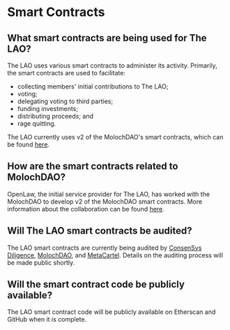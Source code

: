 # Smart Contracts

## What smart contracts are being used for The LAO?

The LAO uses various smart contracts to administer its activity. Primarily, the smart contracts are used to facilitate:

- collecting members' initial contributions to The LAO;
- voting;
- delegating voting to third parties;
- funding investments;
- distributing proceeds; and
- rage quitting.

The LAO currently uses v2 of the MolochDAO's smart contracts, which can be found [here](https://github.com/MolochVentures/moloch).

## How are the smart contracts related to MolochDAO?

OpenLaw, the initial service provider for The LAO, has worked with the MolochDAO to develop v2 of the MolochDAO smart contracts. More information about the collaboration can be found [here](https://medium.com/@thelaoofficial/the-lao-joins-forces-with-moloch-dao-and-metacartel-to-begin-to-standardize-dao-related-smart-b6ee4b0db071).

## Will The LAO smart contracts be audited?

The LAO smart contracts are currently being audited by [ConsenSys Diligence](https://diligence.consensys.net/), [MolochDAO](https://molochdao.com/), and [MetaCartel](https://www.metacartel.org/). Details on the auditing process will be made public shortly.

## Will the smart contract code be publicly available?

The LAO smart contract code will be publicly available on Etherscan and GitHub when it is complete.
